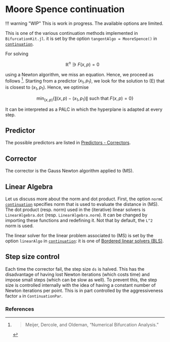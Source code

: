 # Moore Spence continuation

!!! warning "WIP"
    This is work in progress. The available options are limited.

This is one of the various continuation methods implemented in `BifurcationKit.jl`. it is set by the option `tangentAlgo = MooreSpence()` in [`continuation`](@ref).

For solving 

$$\mathbb R^n\ni F(x,p) = 0 \quad\tag{E}$$

using a Newton algorithm, we miss an equation. Hence, we proceed as follows [^Meijer]. Starting from a predictor $(x_1,p_1)$, we look for the solution to (E) that is closest to $(x_1,p_1)$. Hence, we optimise

$$\min_{(x,p)} \{ \|(x,p)-(x_1,p_1)\| \text{ such that } F(x,p)=0\} \tag{MS}$$  

It can be interpreted as a PALC in which the hyperplane is adapted at every step.  

## Predictor

The possible predictors are listed in [Predictors - Correctors](@ref).

## Corrector

The corrector is the Gauss Newton algorithm applied to (MS).

## Linear Algebra

Let us discuss more about the norm and dot product. First, the option `normC` [`continuation`](@ref) specifies norm that is used to evaluate the distance in (MS). The dot product (resp. norm) used in the (iterative) linear solvers is `LinearAlgebra.dot` (resp. `LinearAlgebra.norm`). It can be changed by importing these functions and redefining it. Not that by default, the ``L^2`` norm is used.

The linear solver for the linear problem associated to (MS) is set by the option `linearAlgo` in [`continuation`](@ref): it is one of [Bordered linear solvers (BLS)](@ref).


## Step size control

Each time the corrector fail, the step size ``ds`` is halved. This has the disadvantage of having lost Newton iterations (which costs time) and impose small steps (which can be slow as well). To prevent this, the step size is controlled internally with the idea of having a constant number of Newton iterations per point. This is in part controlled by the aggressiveness factor `a` in `ContinuationPar`. 


### References

[^Meijer]:> Meijer, Dercole, and Oldeman, “Numerical Bifurcation Analysis.”
